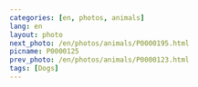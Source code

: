 ```yaml
---
categories: [en, photos, animals]
lang: en
layout: photo
next_photo: /en/photos/animals/P0000195.html
picname: P0000125
prev_photo: /en/photos/animals/P0000123.html
tags: [Dogs]
---
```

